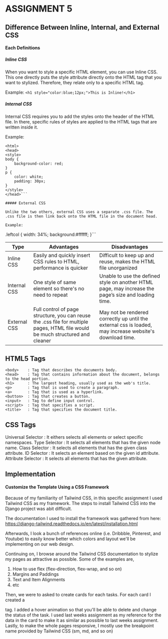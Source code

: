 # ASSIGNMENT 5

## Difference Between Inline, Internal, and External CSS

#### Each Definitions

##### Inline CSS

When you want to style a specific HTML element, you can use Inline CSS. This one directly puts the style attribute directly onto the HTML tag that you want to stylized. Therefore, they relate only to a specific HTML tag.

Example:
```<h1 style="color:blue;12px;">This is Inline!</h1>```


##### Internal CSS

Internal CSS requires you to add the styles onto the header of the HTML file. In there, specific rules of styles are applied to the HTML tags that are written inside it.

Example:
```<!DOCTYPE html>
<html>
<head>
<style>
body {
    background-color: red;
}
p {
    color: white;
    padding: 30px;
} 
</style>
</head>```

##### External CSS

Unlike the two others, external CSS uses a separate .css file. The .css file is then link back onto the HTML file in the document head.

Example:
```
.leftcol {
   width: 34%;
   background:#ffffff;
}```

| Type | Advantages | Disadvantages |
| --- | --- | --- |
| Inline CSS | Easily and quickly insert CSS rules to HTML, performance is quicker| Difficult to keep up and reuse, makes the HTML file unorganized |
| Internal CSS | One style of same element so there's no need to repeat | Unable to use the defined style on another HTML page, may increase the page’s size and loading time. |
| External CSS | Full control of page structure, you can reuse the .css file for multiple pages, HTML file would be much structured and cleaner | May not be rendered correctly up until the external css is loaded, may increase website's download time. |

## HTML5 Tags

```
<body>    : Tag that describes the documents body.
<head>    : Tag that contains information about the document, belongs to the head portion.
<h1>      : The largest heading, usually used as the web's title. 
<p>       : Tag that is used to create a paragraph.
<a>       : Tag that is used as a hyperlink.
<button>  : Tag that creates a button.
<input>   : Tag to define input control.
<script>  : Tag that specifies a script.
<title>   : Tag that specifies the document title.
```

## CSS Tags
  
Universal Selector  : It eithers selects all elements or select specific namespaces.
Type Selector       : It selects all elements that has the given node name.
Class Selector      : It selects all elements that has the given class attribute.
ID Selector         : It selects an element based on the given id attribute.
Attribute Selector  : It selects all elements that has the given attribute.

## Implementation

#### Customize the Template Using a CSS Framework

Because of my familiarity of Tailwind CSS, in this specific assignment I used Tailwind CSS as my framework. The steps to install Tailwind CSS into the Django project was abit difficult.

The documentation I used to install the framework was gathered from here:
https://django-tailwind.readthedocs.io/en/latest/installation.html

Afterwards, I look a bunch of references online (i.e. Dribbble, Pinterest, and Youtube) to easily know better which colors and layout we'll be implementing on our web design.

Continuing on, I browse around the Tailwind CSS documentation to stylize my pages as attractive as possible. Some of the examples are,
1. How to use flex (flex-direction, flex-wrap, and so on)
2. Margins and Paddings
3. Text and Item Alignments
4. etc

Then, we were to asked to create cards for each tasks. For each card I created a <div> tag.  I added a hover animation so that you'll be able to delete and change the status of the task. I used last weeks assignment as my reference for the data in the card to make it as similar as possible to last weeks assignment. Lastly, to make the whole pages responsive, I mostly use the breakpoint name provided by Tailwind CSS (sm, md, and so on)

